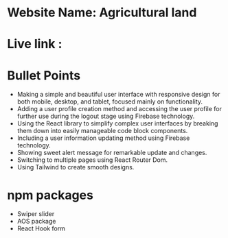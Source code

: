 # Website Name: Agricultural land
# Live link : 

# Bullet Points 
* Making a simple and beautiful user interface with responsive design for both mobile, desktop, and tablet, focused mainly on functionality.
* Adding a user profile creation method and accessing the user profile for further use during the logout stage using Firebase technology.
* Using the React library to simplify complex user interfaces by breaking them down into easily manageable code block components.
* Including a user information updating method using Firebase technology.
* Showing sweet alert message for remarkable update and changes.
* Switching to multiple pages using React Router Dom.
* Using Tailwind to create smooth designs.

# npm packages
* Swiper slider
* AOS package
* React Hook form
